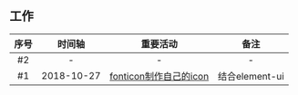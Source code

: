 ## 工作

|序号|时间轴|重要活动|备注|
|:-----:|:-----:|:-----:|:-----:|
|#2|-|-|-|
|#1|2018-10-27|[fonticon制作自己的icon](./make-myself-icon.md)|结合element-ui|
